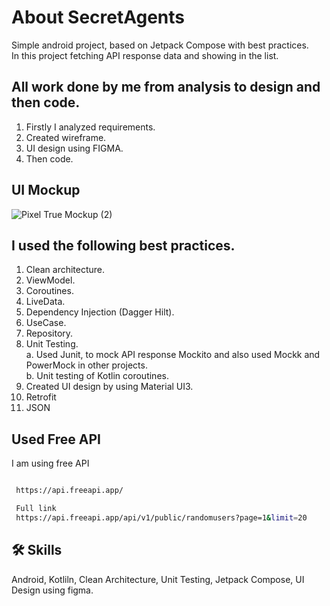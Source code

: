 # About SecretAgents

Simple android project, based on Jetpack Compose with best practices.  
In this project fetching API response data and showing in the list.  

## All work done by me from analysis to design and then code.
  1. Firstly I analyzed requirements.
  2. Created wireframe.
  3. UI design using FIGMA.
  4. Then code.



## UI Mockup
![Pixel True Mockup (2)](https://github.com/user-attachments/assets/ae69cfb9-e17e-464d-95bc-7f10316f4711)

## I used the following best practices.

1. Clean architecture.
2. ViewModel.
3. Coroutines.
4. LiveData.
5. Dependency Injection (Dagger Hilt).
6. UseCase.
7. Repository.
8. Unit Testing.  
	  a. Used Junit, to mock API response Mockito and also used Mockk and PowerMock in other projects.  
	  b. Unit testing of Kotlin  coroutines.
9. Created UI design by using Material UI3.
10. Retrofit
11. JSON  
## Used Free API

I am using free API

```bash

 https://api.freeapi.app/

 Full link 
 https://api.freeapi.app/api/v1/public/randomusers?page=1&limit=20

```
## 🛠 Skills
Android, Kotliln, Clean Architecture, Unit Testing, Jetpack Compose, UI Design using figma.

	
